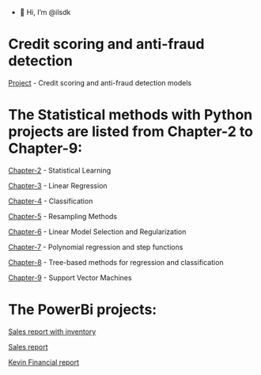 - 👋 Hi, I’m @ilsdk
# Credit scoring and anti-fraud detection
[Project](https://github.com/ilsdk/Credit-Scoring) - Credit scoring and anti-fraud detection models

# The Statistical methods with Python projects are listed from Chapter-2 to Chapter-9:

[Chapter-2](https://github.com/ilsdk/Chapter-2.git) - Statistical Learning 

[Chapter-3](https://github.com/ilsdk/Chapter-3.git) - Linear Regression

[Chapter-4](https://github.com/ilsdk/Chapter-4.git) -  Classification

[Chapter-5](https://github.com/ilsdk/Chapter-5.git) - Resampling Methods

[Chapter-6](https://github.com/ilsdk/Chapter-6) - Linear Model Selection and Regularization

[Chapter-7](https://github.com/ilsdk/Chapter-7) -  Polynomial regression and step functions

[Chapter-8](https://github.com/ilsdk/Chapter-8) - Tree-based methods for regression and classification

[Chapter-9](https://github.com/ilsdk/Chapter-9) - Support Vector Machines

# The PowerBi projects:

[Sales report with inventory](https://drive.google.com/file/d/15lTy-efTtPnhdEFVUh582HTsnUq7Qhjt/view?usp=sharing)

[Sales report ](https://github.com/ilsdk/PowerBi/blob/main/Sales%20report.pbix)

[Kevin Financial report](https://github.com/ilsdk/PowerBi/blob/main/Kevin%20Fin.pbix)
 


<!---
ilsdk/ilsdk is a ✨ special ✨ repository because its `README.md` (this file) appears on your GitHub profile.
You can click the Preview link to take a look at your changes.
--->
